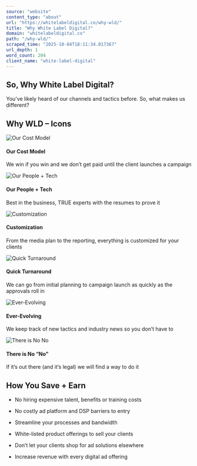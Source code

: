 ```yaml
---
source: "website"
content_type: "about"
url: "https://whitelabeldigital.co/why-wld/"
title: "Why White Label Digital?"
domain: "whitelabeldigital.co"
path: "/why-wld/"
scraped_time: "2025-10-04T18:11:34.017367"
url_depth: 1
word_count: 204
client_name: "white-label-digital"
---
```


## So, Why White Label Digital?

You’ve likely heard of our channels and tactics before. So, what makes us different?

## Why WLD – Icons

![Our Cost Model](/wp-content/uploads/2021/02/our-cost-model.png)

#### Our Cost Model

We win if you win and we don’t get paid until the client launches a campaign

![Our People + Tech](/wp-content/uploads/2021/02/our-people-tech.png)

#### Our People + Tech

Best in the business, TRUE experts with the resumes to prove it

![Customization](/wp-content/uploads/2021/02/customization.png)

#### Customization

From the media plan to the reporting, everything is customized for your clients

![Quick Turnaround](/wp-content/uploads/2021/02/quick-turnaround.png)

#### Quick Turnaround

We can go from initial planning to campaign launch as quickly as the approvals roll in

![Ever-Evolving](/wp-content/uploads/2021/02/ever-evolving.png)

#### Ever-Evolving

We keep track of new tactics and industry news so you don’t have to

![There is No No](/wp-content/uploads/2021/02/there-is-no-no.png)

#### There is No “No”

If it’s out there (and it’s legal) we will find a way to do it

## How You Save + Earn

*   No hiring expensive talent, benefits or training costs
*   No costly ad platform and DSP barriers to entry
*   Streamline your processes and bandwidth

*   White-listed product offerings to sell your clients
*   Don’t let your clients shop for ad solutions elsewhere
*   Increase revenue with every digital ad offering